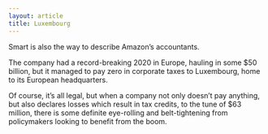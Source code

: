 ```yaml
---
layout: article
title: Luxembourg
---
```


Smart is also the way to describe Amazon’s accountants.

The company had a record-breaking 2020 in Europe, hauling in some $50 billion, but it managed to pay zero in corporate taxes to Luxembourg, home to its European headquarters.

Of course, it’s all legal, but when a company not only doesn’t pay anything, but also declares losses which result in tax credits, to the tune of $63 million, there is some definite eye-rolling and belt-tightening from policymakers looking to benefit from the boom.
